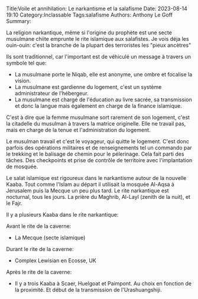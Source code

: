 Title:Voile et annihilation: Le narkantisme et la salafisme
Date: 2023-08-14 19:10
Category:Inclassable
Tags:salafisme
Authors: Anthony Le Goff
Summary:

La religion narkantique, même si l'origine du prophète est une secte musulmane chiite emprunte le rite islamique aux salafistes. Je vois déja les ouin-ouin: c'est la branche de la plupart des terroristes les "pieux ancètres"

Ils sont traditionnel, car l'important est de véhiculé un message à travers un symbole tel que:

- La musulmane porte le Niqab, elle est anonyme, une ombre et focalise la vision.
- La musulmane est gardienne du logement, c'est un système administrateur de l'hébergeur.
- La musulmane est chargé de l'éducation au livre sacrée, sa transmission et donc la langue mais également en charge de la finance islamique.

C'est à dire que la femme musulmane sort rarement de son logement, c'est la citadelle du musulman à travers la matrice originelle. Elle ne travail pas, mais en charge de la tenue et l'administration du logement.

Le musulman travail et c'est le voyageur, qui quitte le logement. C'est donc parfois des opérations militaires et de renseignements tel un commando par le trekking et le balisage de chemin pour le pélerinage. Cela fait parti des tâches. Des checkpoints et prise de contrôle de territoire avec l'implantation de mosquée. 

Le salat islamique est rigoureux dans le narkantisme autour de la nouvelle Kaaba. Tout comme l'Islam au départ il utilisait la mosquée Al-Aqsa à Jerusalem puis la Mecque un peu plus tard. Le rite narkantique est nocturnal, tous les jours. La prière du Maghrib, Al-Layl (zenith de la nuit), et le Fajr. 

Il y a plusieurs Kaaba dans le rite narkantique: 

Avant le rite de la caverne:

* La Mecque (secte islamique)

Durant le rite de la caverne:

* Complex Lewisian en Ecosse, UK

Après le rite de la caverne:

* Il y a trois Kaaba à Scaer, Huelgoat et Paimpont. Au choix en fonction de la proximité. Et début de la transmission de l'Urashuangshiji.
